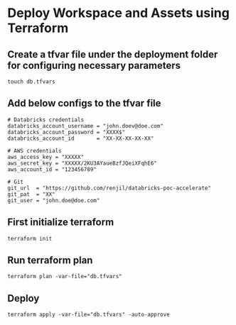 # Deploy Workspace and Assets using Terraform

## Create a tfvar file under the deployment folder for configuring necessary parameters
```
touch db.tfvars
```

## Add below configs to the tfvar file
```
# Databricks credentials
databricks_account_username = "john.doev@doe.com"
databricks_account_password = "XXXX$"
databricks_account_id       = "XX-XX-XX-XX-XX"

# AWS credentials
aws_access_key = "XXXXX"
aws_secret_key = "XXXXX/2KU3AYaueBzfJQeiXFqhE6"
aws_account_id = "123456789"

# Git
git_url  = "https://github.com/renjil/databricks-poc-accelerate"
git_pat  = "XX"
git_user = "john.doe@doe.com"
```


## First initialize terraform

```
terraform init
```

## Run terraform plan
```
terraform plan -var-file="db.tfvars"
```

## Deploy 
```
terraform apply -var-file="db.tfvars" -auto-approve
```

